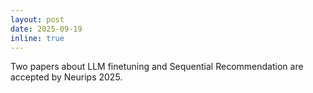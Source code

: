 ```yaml
---
layout: post
date: 2025-09-19
inline: true
---
```


Two papers about LLM finetuning and Sequential Recommendation are accepted by Neurips 2025.
